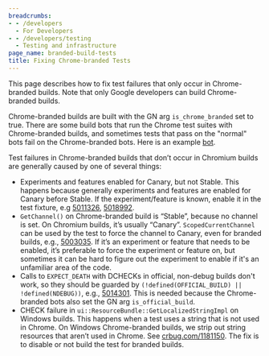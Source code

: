 ```yaml
---
breadcrumbs:
- - /developers
  - For Developers
- - /developers/testing
  - Testing and infrastructure
page_name: branded-build-tests
title: Fixing Chrome-branded Tests
---
```


This page describes how to fix test failures that only occur in Chrome-branded
builds. Note that only Google developers can build Chrome-branded builds.

Chrome-branded builds are built with the GN arg `is_chrome_branded` set to true.
There are some build bots that run the Chrome test suites with Chrome-branded
builds, and sometimes tests that pass on the "normal" bots fail on the
Chrome-branded bots. Here is an example
[bot](https://luci-milo.appspot.com/ui/p/chrome/builders/ci/win64).

Test failures in Chrome-branded builds that don’t occur in Chromium builds are
generally caused by one of several things:

* Experiments and features enabled for Canary, but not Stable. This happens
because generally experiments and features are enabled for Canary before Stable.
If the experiment/feature is known, enable it in the test fixture, e.g
[5011326](https://crrev.com/c/5011326), [5018992](https://crrev.com/c/5018992).
* `GetChannel()` on Chrome-branded build is “Stable”, because no channel is set.
On Chromium builds, it’s usually “Canary”. `ScopedCurrentChannel` can be used by
the test to force the channel to Canary, even for branded builds, e.g., 
[5003035](https://crrev.com/c/5003035). If it’s an experiment or feature that
needs to be enabled, it’s preferable to force the experiment or feature on, but
sometimes it can be hard to figure out the experiment to enable if it's an
unfamiliar area of the code.
* Calls to `EXPECT_DEATH` with DCHECKs in official, non-debug builds don't work,
so they should be guarded by `(!defined(OFFICIAL_BUILD) || !defined(NDEBUG))`,
e.g., [5014301](https://crrev.com/c/5014301). This is needed because the
Chrome-branded bots also set the GN arg `is_official_build`.
* CHECK failure in `ui::ResourceBundle::GetLocalizedStringImpl` on Windows
builds. This happens when a test uses a string that is not used in Chrome. On
Windows Chrome-branded builds, we strip out string resources that aren’t used in
Chrome. See [crbug.com/1181150](https://crbug.com/1181150). The fix is to
disable or not build the test for branded builds.
